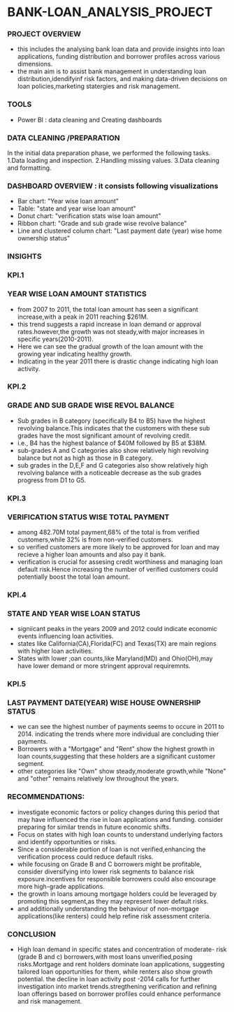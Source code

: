 # BANK-LOAN_ANALYSIS_PROJECT

### PROJECT OVERVIEW
- this includes the analysing bank loan data and provide insights into loan applications, funding distribution and borrower profiles across various dimensions.
- the main aim is to assist bank management in understanding loan distribution,idendifyinf risk factors, and making data-driven decisions on loan policies,marketing statergies and risk management.

### TOOLS
- Power BI : data cleaning and Creating dashboards

### DATA CLEANING /PREPARATION
In the initial data preparation phase, we performed the following tasks.
1.Data loading and inspection.
2.Handling missing values.
3.Data cleaning and formatting.

### DASHBOARD OVERVIEW : it consists following visualizations
- Bar chart: "Year wise loan amount"
- Table: "state and year wise loan amount"
- Donut chart: "verification stats wise loan amount"
- Ribbon chart: "Grade and sub grade wise revolve balance"
- Line and clustered column chart: "Last payment date (year) wise home ownership status"

### INSIGHTS
### KPI.1
### YEAR WISE LOAN AMOUNT STATISTICS
- from 2007 to 2011, the total loan amount has seen a significant increase,with a peak in 2011 reaching $261M.
- this trend suggests a rapid increase in loan demand or approval rates.however,the growth was not steady,with major increases in specific years(2010-2011).
- Here we can see the gradual growth of the loan amount with the growing year indicating healthy growth.
- Indicating in the year 2011 there is drastic change indicating high loan activity.

### KPI.2
### GRADE AND SUB GRADE WISE REVOL BALANCE
- Sub grades in B category (specifically B4 to B5) have the highest revolving balance.This indicates that the customers with these sub grades have the most significant amount of revolving credit.
- i.e., B4 has the highest balance of $40M followed by B5 at $38M.
- sub-grades A and C categories also show relatively high revolving balance but not as high as those in B category.
- sub grades in the D,E,F and G categories also show relatively high revolving balance with a noticeable decrease as the sub grades progress from D1 to G5.

### KPI.3
### VERIFICATION STATUS WISE TOTAL PAYMENT
- among 482.70M total payment,68% of the total is from verified customers,while 32% is from non-verified customers.
- so verified customers are more likely to be approved for loan and may recieve a higher loan amounts and also pay it bank.
- verification is crucial for assesing credit worthiness and managing loan default risk.Hence increasing the number of verified customers could potentially boost the total loan amount.

### KPI.4
### STATE AND YEAR WISE LOAN STATUS
- signiicant peaks in the years 2009 and 2012 could indicate economic events influencing loan activities.
- states like California(CA),Florida(FC) and Texas(TX) are main regions with higher loan activities.
- States with lower ;oan counts,like Maryland(MD) and Ohio(OH),may have lower demand or more stringent approval requiremnts.

### KPI.5
### LAST PAYMENT DATE(YEAR) WISE HOUSE OWNERSHIP STATUS
- we can see the highest number of payments seems to occure in 2011 to 2014. indicating the trends where more individual are concluding thier payments.
- Borrowers with a "Mortgage" and "Rent" show the highest growth in loan counts,suggesting that these holders are a significant customer segment.
- other categories like "Own" show steady,moderate growth,while "None" and "other" remains relatively low throughout the years.

### RECOMMENDATIONS:
- investigate economic factors or policy changes during this period that may have influenced the rise in loan applications and funding. consider preparing for similar trends in future economic shifts.
- Focus on states with high loan counts to understand underlying factors and identify opportunities or risks.
- Since a considerable portion of loan is not verified,enhancing the verification process could reduce default risks.
- while focusing on Grade B and C borrowers might be profitable, consider diversifying into lower risk segments to balance risk exposure.incentives for responsible borrowers could also encourage more high-grade 
  applications.
- the growth in loans amoung mortgage holders could be leveraged by promoting this segment,as they may represent lower default risks.
- and additionally understanding the behaviour of non-mortgage applications(like renters) could help refine risk assessment criteria.

### CONCLUSION
- High loan demand in specific states and concentration of moderate- risk (grade B and c) borrowers,with most loans unverified,posing risks.Mortgage and rent holders dominate loan applications, suggesting tailored loan opportunities for them, while renters also show growth potential. the decline in loan activity post -2014 calls for further investigation into market trends.stregthening verification and refining loan offerings based on borrower profiles could enhance performance and risk management.

  
